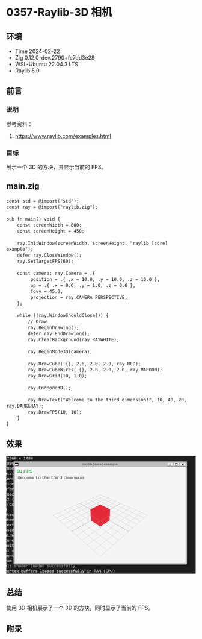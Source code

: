 # 0357-Raylib-3D 相机

## 环境

- Time 2024-02-22
- Zig 0.12.0-dev.2790+fc7dd3e28
- WSL-Ubuntu 22.04.3 LTS
- Raylib 5.0

## 前言

### 说明

参考资料：

1. <https://www.raylib.com/examples.html>

### 目标

展示一个 3D 的方块，并显示当前的 FPS。

## main.zig

```zig
const std = @import("std");
const ray = @import("raylib.zig");

pub fn main() void {
    const screenWidth = 800;
    const screenHeight = 450;

    ray.InitWindow(screenWidth, screenHeight, "raylib [core] example");
    defer ray.CloseWindow();
    ray.SetTargetFPS(60);

    const camera: ray.Camera = .{
        .position = .{ .x = 10.0, .y = 10.0, .z = 10.0 },
        .up = .{ .x = 0.0, .y = 1.0, .z = 0.0 },
        .fovy = 45.0,
        .projection = ray.CAMERA_PERSPECTIVE,
    };

    while (!ray.WindowShouldClose()) {
        // Draw
        ray.BeginDrawing();
        defer ray.EndDrawing();
        ray.ClearBackground(ray.RAYWHITE);

        ray.BeginMode3D(camera);

        ray.DrawCube(.{}, 2.0, 2.0, 2.0, ray.RED);
        ray.DrawCubeWires(.{}, 2.0, 2.0, 2.0, ray.MAROON);
        ray.DrawGrid(10, 1.0);

        ray.EndMode3D();

        ray.DrawText("Welcome to the third dimension!", 10, 40, 20, ray.DARKGRAY);
        ray.DrawFPS(10, 10);
    }
}
```

## 效果

![3D 相机][1]

## 总结

使用 3D 相机展示了一个 3D 的方块，同时显示了当前的 FPS。

[1]: images/raylib-3d-camera.png

## 附录
